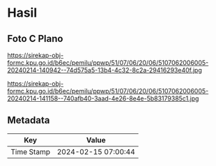 # Hasil

## Foto C Plano

https://sirekap-obj-formc.kpu.go.id/b6ec/pemilu/ppwp/51/07/06/20/06/5107062006005-20240214-140942--74d575a5-13b4-4c32-8c2a-29416293e40f.jpg

https://sirekap-obj-formc.kpu.go.id/b6ec/pemilu/ppwp/51/07/06/20/06/5107062006005-20240214-141158--740afb40-3aad-4e26-8e4e-5b83179385c1.jpg


## Metadata

| Key        | Value               |
| ---------- | ------------------- |
| Time Stamp | 2024-02-15 07:00:44 |



